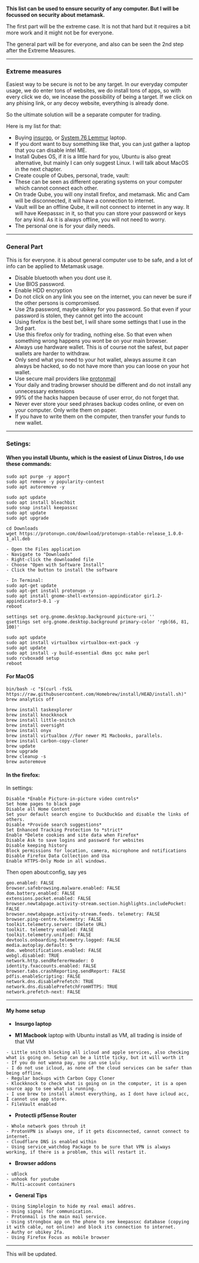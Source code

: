 **This list can be used to ensure security of any computer. But I will be focussed on security about metamask.**

The first part will be the extreme case. It is not that hard but it requires a bit more work and it might not be for everyone.

The general part will be for everyone, and also can be seen the 2nd step after the Extreme Measures.

---
### Extreme measures

Easiest way to be secure is not to be any target. In our everyday computer usage, we do enter tons of websites, we do install tons of apps, so with every click we do, we incease the possibility of being a target. If we click on any phising link, or any decoy website, everything is already done.

So the ultimate solution will be a separate computer for trading.

Here is my list for that:
- Buying [insurgo](https://insurgo.ca/), or [System 76 Lemmur](https://system76.com/laptops/lemur) laptop.
- If you dont want to buy something like that, you can just gather a laptop that you can disable intel ME. 
- Install Qubes OS, if it is a little hard for you, Ubuntu is also great alternative, but mainly I can only suggest Linux. I will talk about MacOS in the next chapter.
- Create couple of Qubes, personal, trade, vault:
- These can be seen as different operating systems on your computer which cannot connect each other.
- On trade Qube, you will ony install firefox, and metamask. Mic and Cam will be disconnected, it will have a connection to internet.
- Vault will be an offline Qube, it will not connect to internet in any way. It will have Keepassxc in it, so that you can store your password or keys for any kind. As it is always offline, you will not need to worry.
- The personal one is for your daily needs.

---
### General Part

This is for everyone. it is about general computer use to be safe, and a lot of info can be applied to Metamask usage.

- Disable bluetooth when you dont use it.
- Use BIOS password.
- Enable HDD encryption
- Do not click on any link you see on the internet, you can never be sure if the other persons is compromised.
- Use 2fa password, maybe ubikey for you password. So that even if your password is stolen, they cannot get into the account
- Using firefox is the best bet, I will share some settings that I use in the 3rd part.
- Use this firefox only for trading, nothing else. So that even when something wrong happens you wont be on your main browser.
- Always use hardware wallet. This is of course not the safest, but paper wallets are harder to withdraw.
- Only send what you need to your hot wallet, always assume it can always be hacked, so do not have more than you can loose on your hot wallet.
- Use secure mail providers like [protonmail](https://protonmail.com/)
- Your daily and trading browser should be different and do not install any unnecessary extensions
- 99% of the hacks happen because of user error, do not forget that.
- Never ever store your seed phrases backup codes online, or even on your computer. Only write them on paper.
- If you have to write them on the computer, then transfer your funds to new wallet.

---
### Setings:

#### When you install Ubuntu, which is the easiest of Linux Distros, I do use these commands:
```
sudo apt purge -y apport
sudo apt remove -y popularity-contest
sudo apt autoremove -y

sudo apt update
sudo apt install bleachbit
sudo snap install keepassxc
sudo apt update
sudo apt upgrade

cd Downloads
wget https://protonvpn.com/download/protonvpn-stable-release_1.0.0-1_all.deb

- Open the Files application
- Navigate to "Downloads"
- Right-click the downloaded file
- Choose "Open with Software Install"
- Click the button to install the software

- In Terminal:
sudo apt-get update
sudo apt-get install protonvpn -y
sudo apt install gnome-shell-extension-appindicator gir1.2-appindicator3-0.1 -y
reboot

settings set org.gnome.desktop.background picture-uri ''
gsettings set org.gnome.desktop.background primary-color 'rgb(66, 81, 100)'

sudo apt update
sudo apt install virtualbox virtualbox-ext-pack -y
sudo apt update
sudo apt install -y build-essential dkms gcc make perl
sudo rcvboxadd setup
reboot
```

#### For MacOS
```
bin/bash -c "$(curl -fsSL https://raw.githubusercontent.com/Homebrew/install/HEAD/install.sh)"
brew analytics off

brew install taskexplorer
brew install knockknock
brew install little-snitch
brew install oversight
brew install onyx
brew install virtualbox //For newer M1 Macbooks, parallels.
brew install carbon-copy-cloner
brew update
brew upgrade
brew cleanup -s
brew autoremove 

```

#### In the firefox:
In settings:
```
Disable *Enable Picture-in-picture video controls*
Set home pages to black page
Disable all Home Content
Set your default search engine to DuckDuckGo and disable the links of others.
Disable *Provide search suggestions*
Set Enhanced Tracking Protection to *strict*
Enable *Delete cookies and site data when Firefox*
Disable Ask to save logins and password for websites
Disable keeping history
Block permissions for location, camera, microphone and notifications
Disable Firefox Data Collection and Usa
Enable HTTPS-Only Mode in all windows.
```
Then open about:config, say yes
```
geo.enabled: FALSE
browser.safebrowsing.malware.enabled: FALSE
dom.battery.enabled: FALSE
extensions.pocket.enabled: FALSE
browser.newtabpage.activity-stream.section.highlights.includePocket: FALSE
browser.newtabpage.activity-stream.feeds. telemetry: FALSE
browser.ping-centre.telemetry: FALSE
toolkit.telemetry.server: (Delete URL)
toolkit. telemetry enabled: FALSE
toolkit.telemetry.unified: FALSE
devtools.onboarding.telemetry.logged: FALSE
media.autoplay.default: 5
dom. webnotifications.enabled: FALSE
webgl.disabled: TRUE
network.http.sendRefererHeader: O
identity.fxaccounts.enabled: FALSE
browser.tabs.crashReporting.sendReport: FALSE
pdfis.enableScripting: FALSE
network.dns.disablePrefetch: TRUE
network.dns.disablePrefetchFromHTTPS: TRUE
network.prefetch-next: FALSE
```
---
#### My home setup

- **Insurgo laptop**

- **M1 Macbook** laptop with Ubuntu install as VM, all trading is inside of that VM
```
- Little snitch blocking all icloud and apple services, also checking what is going on. Setup can be a little ticky, but it will worth it
- If you do not wanna pay, you can use Lulu
- I do not use icloud, as none of the cloud services can be safer than being offline.
- Regular backups with Carbon Copy Cloner
- Klockknock to check what is going on in the computer, it is a open source app to see what is running.
- I use brew to install almost everything, as I dont have icloud acc, I cannot use app store.
- FileVault enabled
```

- **Protectli pfSense Router**
```
- Whole network goes throuh it
- ProtonVPN is always one, if it gets disconnected, cannot connect to internet.
- Cloudflare DNS is enabled within
- Using service_watchdog Package to be sure that VPN is always working, if there is a problem, this will restart it.
```

- **Browser addons**
```
- uBlock
- unhook for youtube
- Multi-account containers
```

- **General Tips**
```
- Using Simplelogin to hide my real email addres.
- Using signal for communication.
- Protonmail is the main mail service.
- Using strongbox app on the phone to see keepassxc database (copying it with cable, not online) and block its connection to internet.
- Authy or ubikey 2fa.
- Using Firefox Focus as mobile browser
```

---

This will be updated.
